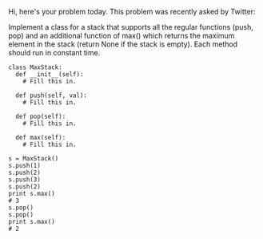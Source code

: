 Hi, here's your problem today. This problem was recently asked by Twitter:

Implement a class for a stack that supports all the regular functions (push, pop) 
and an additional function of max() which returns the maximum element in the stack 
(return None if the stack is empty). Each method should run in constant time.

```
class MaxStack:
  def __init__(self):
    # Fill this in.

  def push(self, val):
    # Fill this in.

  def pop(self):
    # Fill this in.

  def max(self):
    # Fill this in.

s = MaxStack()
s.push(1)
s.push(2)
s.push(3)
s.push(2)
print s.max()
# 3
s.pop()
s.pop()
print s.max()
# 2

```
